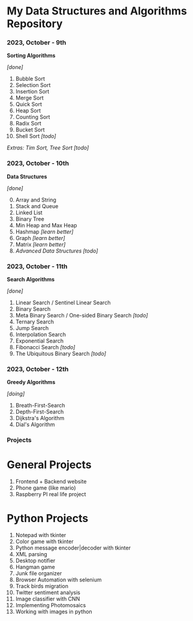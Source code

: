 # My Data Structures and Algorithms Repository

### 2023, October - 9th

**Sorting Algorithms**

_[done]_

1. Bubble Sort
2. Selection Sort
3. Insertion Sort
4. Merge Sort
5. Quick Sort
6. Heap Sort
7. Counting Sort
8. Radix Sort
9. Bucket Sort
10. Shell Sort _[todo]_

_Extras: Tim Sort, Tree Sort_ _[todo]_

### 2023, October - 10th

**Data Structures**

_[done]_

0. Array and String
1. Stack and Queue
2. Linked List
3. Binary Tree
4. Min Heap and Max Heap
5. Hashmap _[learn better]_
6. Graph _[learn better]_
7. Matrix _[learn better]_
8. _Advanced Data Structures_ _[todo]_

### 2023, October - 11th

**Search Algorithms**

_[done]_

1. Linear Search / Sentinel Linear Search
2. Binary Search
3. Meta Binary Search / One-sided Binary Search _[todo]_
4. Ternary Search
5. Jump Search
6. Interpolation Search
7. Exponential Search
8. Fibonacci Search _[todo]_
9. The Ubiquitous Binary Search _[todo]_

### 2023, October - 12th

**Greedy Algorithms**

_[doing]_

1. Breath-First-Search
2. Depth-First-Search
3. Dijkstra's Algorithm
4. Dial's Algorithm

### **Projects**

# **General Projects**

1. Frontend + Backend website
2. Phone game (like mario)
3. Raspberry PI real life project

# **Python Projects**

1. Notepad with tkinter
2. Color game with tkinter
3. Python message encoder|decoder with tkinter
4. XML parsing
5. Desktop notifier
6. Hangman game
7. Junk file organizer
8. Browser Automation with selenium
9. Track birds migration
10. Twitter sentiment analysis
11. Image classifier with CNN
12. Implementing Photomosaics
13. Working with images in python
